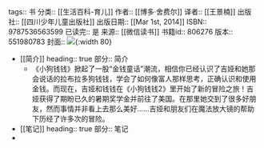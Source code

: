 tags:: 书
分类:: [[生活百科-育儿]]
作者:: [[博多·舍费尔]]
译者:: [[王景楠]]
出版社:: [[四川少年儿童出版社]]
出版日期:: [[Mar 1st, 2014]]
ISBN:: 9787536563599
已读完:: 是
来源:: [[微信读书]]
书籍id:: 806276
版本:: 551980783
封面:: ![](https://wfqqreader-1252317822.image.myqcloud.com/cover/276/806276/s_806276.jpg){:width 80}

- [[简介]]
  heading:: true
  部分:: 简介
	- 《小狗钱钱》掀起了一股“金钱童话”潮流，相信你已经认识了吉娅和她那会说话的拉布拉多狗钱钱，学会了如何像富人那样思考，正确认识和使用金钱。而现在，吉娅和钱钱在《小狗钱钱2》里开始了新的冒险之旅！吉娅获得了期盼已久的暑期奖学金并前往了美国。在那里她交到了很多好朋友，然而事情并非看上去那么美好……吉娅和朋友们在魔法放大镜的帮助下历经了许多次的冒险。
- [[笔记]]
  heading:: true
  部分:: 笔记
-